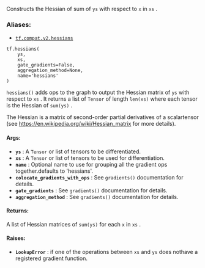
Constructs the Hessian of sum of  `ys`  with respect to  `x`  in  `xs` .


### Aliases:
- [ `tf.compat.v2.hessians` ](/api_docs/python/tf/hessians)


```
tf.hessians(
    ys,
    xs,
    gate_gradients=False,
    aggregation_method=None,
    name='hessians'
)

```


 `hessians()`  adds ops to the graph to output the Hessian matrix of  `ys` with respect to  `xs` .  It returns a list of  `Tensor`  of length  `len(xs)` where each tensor is the Hessian of  `sum(ys)` .

The Hessian is a matrix of second-order partial derivatives of a scalartensor (see https://en.wikipedia.org/wiki/Hessian_matrix for more details).


#### Args:
- **`ys`** : A  `Tensor`  or list of tensors to be differentiated.
- **`xs`** : A  `Tensor`  or list of tensors to be used for differentiation.
- **`name`** : Optional name to use for grouping all the gradient ops together.defaults to 'hessians'.
- **`colocate_gradients_with_ops`** : See  `gradients()`  documentation for details.
- **`gate_gradients`** : See  `gradients()`  documentation for details.
- **`aggregation_method`** : See  `gradients()`  documentation for details.


#### Returns:

A list of Hessian matrices of  `sum(ys)`  for each  `x`  in  `xs` .


#### Raises:
- **`LookupError`** : if one of the operations between  `xs`  and  `ys`  does nothave a registered gradient function.
